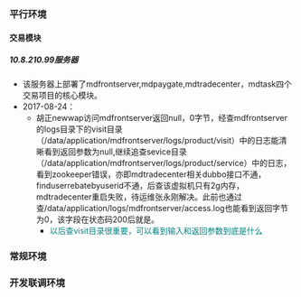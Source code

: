 ### 平行环境

#### 交易模块

##### 10.8.210.99服务器

* 该服务器上部署了mdfrontserver,mdpaygate,mdtradecenter，mdtask四个交易项目的核心模块。
* 2017-08-24：
    * 胡正newwap访问mdfrontserver返回null，0字节，经查mdfrontserver的logs目录下的visit目录（/data/application/mdfrontserver/logs/product/visit）中的日志能清晰看到返回参数为null,继续追查sevice目录（/data/application/mdfrontserver/logs/product/service）中的日志，看到zookeeper错误，亦即mdtradecenter相关dubbo接口不通，finduserrebatebyuserid不通，后查该虚拟机只有2g内存，mdtradecenter重启失败，待运维张永刚解决。此前也通过查/data/application/logs/mdfrontserver/access.log也能看到返回字节为0，该字段在状态码200后就是。
        * <font color=Teal>以后查visit目录很重要，可以看到输入和返回参数到底是什么</font>


### 常规环境
### 开发联调环境
